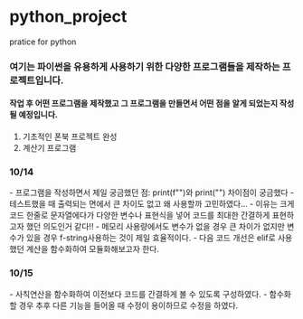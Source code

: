 # python_project
pratice for python<br/>

<h3>여기는 파이썬을 유용하게 사용하기 위한 다양한 프로그램들을 제작하는 프로젝트입니다.<br/></h3>
<h4>작업 후 어떤 프로그램을 제작했고 그 프로그램을 만들면서 어떤 점을 알게 되었는지 작성될 예정입니다.<br/></h4>

1. 기초적인 폰북 프로젝트 완성
2. 계산기 프로그램
<h3>10/14</h3>  
- 프로그램을 작성하면서 제일 궁금했던 점: print(f"")와 print("") 차이점이 궁금했다
- 테스트했을 때 출력되는 면에서 큰 차이도 없고 왜 사용할까 고민하였다...
- 이유는 크게 코드 한줄로 문자열에다가 다양한 변수나 표현식을 넣어 코드를 최대한 간결하게 표현하고자 했던 의도인거 같다!!
- 메모리 사용량에서도 변수가 없을 경우 큰 차이가 없지만 변수가 있을 경우 f-string사용하는 것이 제일 효율적이다.
- 다음 코드 개선은 elif로 사용했던 계산을 함수화하여 모듈화해보고자 한다.
 <h3>10/15</h3> 
  - 사칙연산을 함수화하여 이전보다 코드를 간결하게 볼 수 있도록 구성하였다.
  - 함수화할 경우 추후 다른 기능을 들어올 때 수정이 용이하므로 수정을 하였다.

